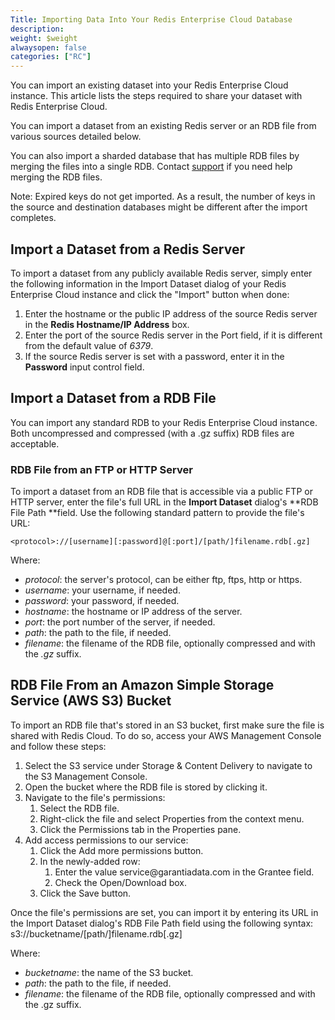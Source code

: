 ```yaml
---
Title: Importing Data Into Your Redis Enterprise Cloud Database
description: 
weight: $weight
alwaysopen: false
categories: ["RC"]
---
```

You can import an existing dataset into your Redis Enterprise Cloud
instance. This article lists the steps required to share your dataset
with Redis Enterprise Cloud.

You can import a dataset from an existing Redis server or an RDB file
from various sources detailed below.

You can also import a sharded database that has multiple RDB files by
merging the files into a single RDB. Contact
[support](https://redislabs.com/support) if you need help merging the
RDB files.

Note: Expired keys do not get imported. As a result, the number of keys
in the source and destination databases might be different after the
import completes.

## Import a Dataset from a Redis Server

To import a dataset from any publicly available Redis server, simply
enter the following information in the Import Dataset dialog of your
Redis Enterprise Cloud instance and click the "Import" button when done:

1. Enter the hostname or the public IP address of the source Redis
    server in the **Redis Hostname/IP Address** box.
1. Enter the port of the source Redis server in the Port field, if it
    is different from the default value of *6379*.
1. If the source Redis server is set with a password, enter it in the
    **Password** input control field.

## Import a Dataset from a RDB File

You can import any standard RDB to your Redis Enterprise Cloud instance.
Both uncompressed and compressed (with a .gz suffix) RDB files are
acceptable.

### RDB File from an FTP or HTTP Server

To import a dataset from an RDB file that is accessible via a public FTP
or HTTP server, enter the file's full URL in the **Import Dataset**
dialog's **RDB File Path **field. Use the following standard pattern to
provide the file's URL:

`<protocol>://[username][:password]@[:port]/[path/]filename.rdb[.gz]`

Where:

- *protocol*: the server's protocol, can be either ftp, ftps, http or
    https.
- *username*: your username, if needed.
- *password*: your password, if needed.
- *hostname*: the hostname or IP address of the server.
- *port*: the port number of the server, if needed.
- *path*: the path to the file, if needed.
- *filename*: the filename of the RDB file, optionally compressed and
    with the *.gz* suffix.

## RDB File From an Amazon Simple Storage Service (AWS S3) Bucket

To import an RDB file that's stored in an S3 bucket, first make sure the
file is shared with Redis Cloud. To do so, access your AWS Management
Console and follow these steps:

1. Select the S3 service under Storage & Content Delivery to navigate
    to the S3 Management Console.
1. Open the bucket where the RDB file is stored by clicking it.
1. Navigate to the file's permissions:
    1. Select the RDB file.
    1. Right-click the file and select Properties from the context
        menu.
    1. Click the Permissions tab in the Properties pane.
1. Add access permissions to our service:
    1. Click the Add more permissions button.
    1. In the newly-added row:
        1. Enter the value service\@garantiadata.com in the Grantee
            field.
        1. Check the Open/Download box.
    1. Click the Save button.

Once the file's permissions are set, you can import it by entering its
URL in the Import Dataset dialog's RDB File Path field using the
following syntax:
s3://bucketname/\[path/\]filename.rdb\[.gz\]

Where:

- *bucketname*: the name of the S3 bucket.
- *path*: the path to the file, if needed.
- *filename*: the filename of the RDB file, optionally compressed and
    with the .gz suffix.
